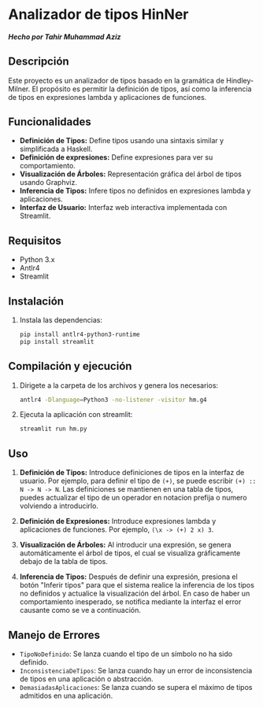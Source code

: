 # Analizador de tipos HinNer
##### Hecho por Tahir Muhammad Aziz

## Descripción
Este proyecto es un analizador de tipos basado en la gramática de Hindley-Milner. El propósito es permitir la definición de tipos, así como la inferencia de tipos en expresiones lambda y aplicaciones de funciones.

## Funcionalidades
- **Definición de Tipos:** Define tipos usando una sintaxis similar y simplificada a Haskell.
- **Definición de expresiones:** Define expresiones para ver su comportamiento.
- **Visualización de Árboles:** Representación gráfica del árbol de tipos usando Graphviz.
- **Inferencia de Tipos:** Infere tipos no definidos en expresiones lambda y aplicaciones.
- **Interfaz de Usuario:** Interfaz web interactiva implementada con Streamlit.

## Requisitos
- Python 3.x
- Antlr4
- Streamlit

## Instalación
1. Instala las dependencias:
    ```bash
    pip install antlr4-python3-runtime
    pip install streamlit
    ```

## Compilación y ejecución
1. Dirigete a la carpeta de los archivos y genera los necesarios:
    ```bash
    antlr4 -Dlanguage=Python3 -no-listener -visitor hm.g4
    ```
1. Ejecuta la aplicación con streamlit:
    ```bash
    streamlit run hm.py
    ```

## Uso
1. **Definición de Tipos:** Introduce definiciones de tipos en la interfaz de usuario. 
    Por ejemplo, para definir el tipo de `(+)`, se puede escribir `(+) :: N -> N -> N`. Las definiciones
    se mantienen en una tabla de tipos, puedes actualizar el tipo de un operador en notacion prefija o numero
    volviendo a introducirlo. 

2. **Definición de Expresiones:** Introduce expresiones lambda y aplicaciones de funciones. 
    Por ejemplo, `(\x -> (+) 2 x) 3`.

3. **Visualización de Árboles:** Al introducir una expresión, se genera automáticamente el árbol de tipos, 
    el cual se visualiza gráficamente debajo de la tabla de tipos.

4. **Inferencia de Tipos:** Después de definir una expresión, presiona el botón "Inferir tipos" 
    para que el sistema realice la inferencia de los tipos no definidos y actualice la visualización del árbol.
    En caso de haber un comportamiento inesperado, se notifica mediante la interfaz el error causante como se ve a continuación.

## Manejo de Errores
- `TipoNoDefinido`: Se lanza cuando el tipo de un símbolo no ha sido definido.
- `InconsistenciaDeTipos`: Se lanza cuando hay un error de inconsistencia de tipos en una aplicación o abstracción.
- `DemasiadasAplicaciones`: Se lanza cuando se supera el máximo de tipos admitidos en una aplicación.

